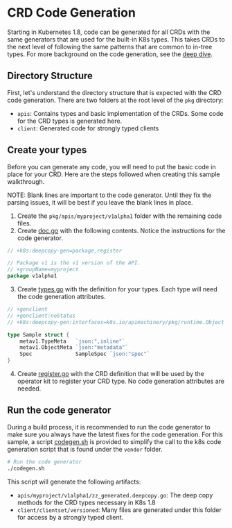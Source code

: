 # CRD Code Generation

Starting in Kubernetes 1.8, code can be generated for all CRDs with the same generators that are used for the built-in 
K8s types. This takes CRDs to the next level of following the same patterns that are common to in-tree types.
For more background on the code generation, see the [deep dive](https://blog.openshift.com/kubernetes-deep-dive-code-generation-customresources/).

## Directory Structure
First, let's understand the directory structure that is expected with the CRD code generation.
There are two folders at the root level of the `pkg` directory:
- `apis`: Contains types and basic implementation of the CRDs. Some code for the CRD types is generated here.
- `client`: Generated code for strongly typed clients

## Create your types
Before you can generate any code, you will need to put the basic code in place for your CRD. Here are the steps followed
when creating this sample walkthrough.

NOTE: Blank lines are important to the code generator. Until they fix the parsing issues, it will be best if you leave the blank lines in place.

1. Create the `pkg/apis/myproject/v1alpha1` folder with the remaining code files.
2. Create [doc.go](pkg/apis/myproject/v1alpha1/register.go) with the following contents. Notice the instructions for the code generator.
```go
// +k8s:deepcopy-gen=package,register

// Package v1 is the v1 version of the API.
// +groupName=myproject
package v1alpha1
```
3.  Create [types.go](pkg/apis/myproject/v1alpha1/types.go) with the definition for your types. Each type will need the code generation attributes.
```go
// +genclient
// +genclient:noStatus
// +k8s:deepcopy-gen:interfaces=k8s.io/apimachinery/pkg/runtime.Object

type Sample struct {
	metav1.TypeMeta   `json:",inline"`
	metav1.ObjectMeta `json:"metadata"`
	Spec              SampleSpec `json:"spec"`
}
```
4. Create [register.go](pkg/apis/myproject/v1alpha1/register.go) with the CRD definition that will be used by the operator kit to register your CRD type. No code generation attributes are needed.

## Run the code generator
During a build process, it is recommended to run the code generator to make sure you always have the latest fixes for the code generation.
For this sample, a script [codegen.sh](codegen.sh) is provided to simplify the call to the k8s code generation script that is found under the `vendor` folder.
```bash
# Run the code generator
./codegen.sh
```

This script will generate the following artifacts:
- `apis/myproject/v1alpha1/zz_generated.deepcopy.go`: The deep copy methods for the CRD types necessary in K8s 1.8
- `client/clientset/versioned`: Many files are generated under this folder for access by a strongly typed client.